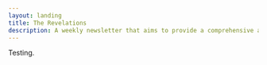 ```yaml
---
layout: landing
title: The Revelations
description: A weekly newsletter that aims to provide a comprehensive and concise overview of various topics in the world of entrepreneurship, technology, finance, and beyond.
---
```


Testing.

